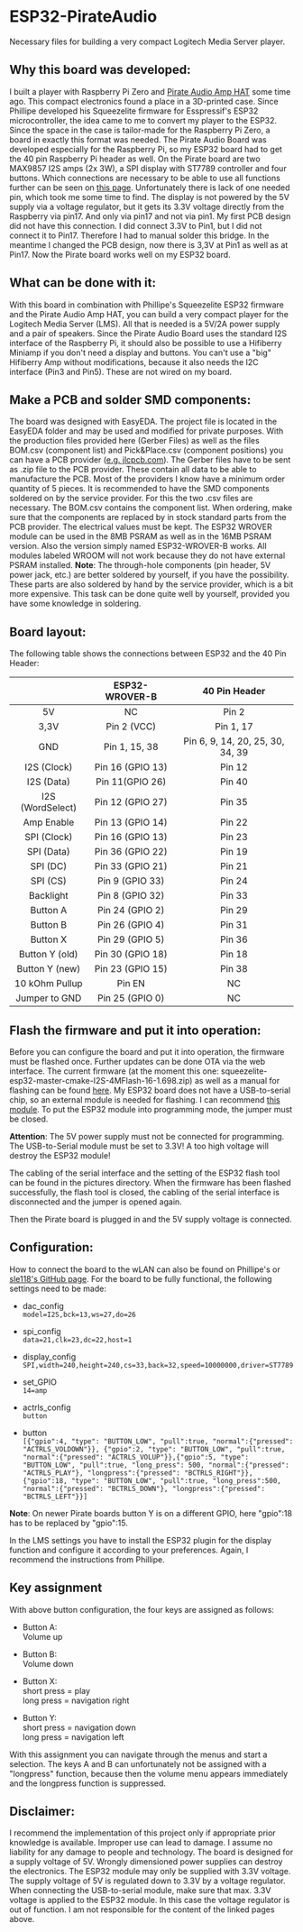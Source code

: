 # ESP32-PirateAudio
Necessary files for building a very compact Logitech Media Server player. 
## Why this board was developed:

I built a player with Raspberry Pi Zero and [Pirate Audio Amp HAT](https://shop.pimoroni.com/products/pirate-audio-3w-stereo-amp) some time ago.
This compact electronics found a place in a 3D-printed case.
Since Phillipe developed his Squeezelite firmware for Esspressif's ESP32 microcontroller, the idea came to me to convert my player to the ESP32. Since the space in the case is tailor-made for the Raspberry Pi Zero, a board in exactly this format was needed. The Pirate Audio Board was developed especially for the Raspberry Pi, so my ESP32 board had to get the 40 pin Raspberry Pi header as well.
On the Pirate board are two MAX9857 I2S amps (2x 3W), a SPI display with ST7789 controller and four buttons.
Which connections are necessary to be able to use all functions further can be seen on [this page](https://de.pinout.xyz/pinout/pirate_audio_3w_amp#).
Unfortunately there is lack of one needed pin, which took me some time to find. The display is not powered by the 5V supply via a voltage regulator,
but it gets its 3.3V voltage directly from the Raspberry via pin17. And only via pin17 and not via pin1.
My first PCB design did not have this connection. I did connect 3.3V to Pin1, but I did not connect it to Pin17.
Therefore I had to manual solder this bridge. In the meantime I changed the PCB design, now there is 3,3V at Pin1 as well as at Pin17.
Now the Pirate board works well on my ESP32 board.

## What can be done with it:

With this board in combination with Phillipe's Squeezelite ESP32 firmware and the Pirate Audio Amp HAT, you can build a very compact player for the Logitech Media Server (LMS). All that is needed is a 5V/2A power supply and a pair of speakers.
Since the Pirate Audio Board uses the standard I2S interface of the Raspberry Pi, it should also be possible to use a Hifiberry Miniamp if you don't need a display and buttons.
You can't use a "big" Hifiberry Amp without modifications, because it also needs the I2C interface (Pin3 and Pin5). These are not wired on my board.

## Make a PCB and solder SMD components:

The board was designed with EasyEDA. The project file is located in the EasyEDA folder and may be used and modified for private purposes.
With the production files provided here (Gerber Files) as well as the files BOM.csv (component list) and Pick&Place.csv (component positions) you can have a PCB provider ([e.g. jlcpcb.com](https://jlcpcb.com)).
The Gerber files have to be sent as .zip file to the PCB provider. These contain all data to be able to manufacture the PCB. Most of the providers I know have a minimum order quantity of 5 pieces. It is recommended to have the SMD components soldered on by the service provider. For this the two .csv files are necessary.
The BOM.csv contains the component list. When ordering, make sure that the components are replaced by in stock standard parts from the PCB provider. The electrical values must be kept. The ESP32 WROVER module can be used in the 8MB PSRAM as well as in the 16MB PSRAM version. Also the version simply named ESP32-WROVER-B works.
All modules labeled WROOM will not work because they do not have external PSRAM installed.
**Note**: The through-hole components (pin header, 5V power jack, etc.) are better soldered by yourself, if you have the possibility. These parts are also soldered by hand by the service provider, which is a bit more expensive. This task can be done quite well by yourself, provided you have some knowledge in soldering.

## Board layout:

The following table shows the connections between ESP32 and the 40 Pin Header:

|  | ESP32-WROVER-B | 40 Pin Header |
| :------------: | :------------: | :------------: |
| 5V | NC | Pin 2 |
| 3,3V | Pin 2 (VCC) | Pin 1, 17 |
| GND | Pin 1, 15, 38 | Pin 6, 9, 14, 20, 25, 30, 34, 39 |
| I2S (Clock) | Pin 16 (GPIO 13) | Pin 12 |
| I2S (Data) | Pin 11(GPIO 26) | Pin 40 |
| I2S (WordSelect) | Pin 12 (GPIO 27) | Pin 35 |
| Amp Enable | Pin 13 (GPIO 14) | Pin 22 |
| SPI (Clock) | Pin 16 (GPIO 13) | Pin 23 |
| SPI (Data) | Pin 36 (GPIO 22) | Pin 19 |
| SPI (DC) | Pin 33 (GPIO 21) | Pin 21 |
| SPI (CS) | Pin 9 (GPIO 33) | Pin 24 |
| Backlight | Pin 8 (GPIO 32) | Pin 33 |
| Button A | Pin 24 (GPIO 2) | Pin 29 |
| Button B | Pin 26 (GPIO 4) | Pin 31 |
| Button X | Pin 29 (GPIO 5) | Pin 36 |
| Button Y (old) | Pin 30 (GPIO 18) | Pin 18 |
| Button Y (new) | Pin 23 (GPIO 15) | Pin 38 |
| 10 kOhm Pullup | Pin EN | NC |
| Jumper to GND | Pin 25 (GPIO 0) | NC |

## Flash the firmware and put it into operation:

Before you can configure the board and put it into operation, the firmware must be flashed once. Further updates can be done OTA via the web interface.
The current firmware (at the moment this one: squeezelite-esp32-master-cmake-I2S-4MFlash-16-1.698.zip) as well as a manual for flashing can be found [here](https://github.com/sle118/squeezelite-esp32).
My ESP32 board does not have a USB-to-serial chip, so an external module is needed for flashing. I can recommend [this module](https://de.aliexpress.com/item/32828640989.html?albpd=de32828640989&acnt=708-803-3821&aff_platform=aaf&albpg=1240648134658&netw=u&albcp=9599365821&sk=UneMJZVf&trgt=1240648134658&terminal_id=cb90a984c6704024b9d10f47dab3cb43&tmLog=new_Detail&needSmbHouyi=false&albbt=Google_7_shopping&src=google&crea=de32828640989&aff_fcid=0df8fe743af744ffa314b38fcb0b7f42-1625766660782-06276-UneMJZVf&gclid=EAIaIQobChMIrIf4uITU8QIVqhJ7Ch2_jA0NEAQYCyABEgLKgfD_BwE&albag=101872837187&aff_fsk=UneMJZVf&albch=shopping&albagn=888888&isSmbAutoCall=false&aff_trace_key=0df8fe743af744ffa314b38fcb0b7f42-1625766660782-06276-UneMJZVf&device=c&gclsrc=aw.ds).
To put the ESP32 module into programming mode, the jumper must be closed.

**Attention**: The 5V power supply must not be connected for programming. The USB-to-Serial module must be set to 3.3V! A too high voltage will destroy the ESP32 module!

The cabling of the serial interface and the setting of the ESP32 flash tool can be found in the pictures directory.
When the firmware has been flashed successfully, the flash tool is closed, the cabling of the serial interface is disconnected and the jumper is opened again.

Then the Pirate board is plugged in and the 5V supply voltage is connected.

## Configuration:

How to connect the board to the wLAN can also be found on Phillipe's or [sle118's GitHub page](https://github.com/sle118/squeezelite-esp32).
For the board to be fully functional, the following settings need to be made:

 * dac_config</br>
  `model=I2S,bck=13,ws=27,do=26`

 * spi_config</br>
  `data=21,clk=23,dc=22,host=1`

 * display_config</br>
  `SPI,width=240,height=240,cs=33,back=32,speed=10000000,driver=ST7789`

 * set_GPIO</br>
  `14=amp`

 * actrls_config</br>
  `button`

 * button</br>
  `[{"gpio":4, "type": "BUTTON_LOW", "pull":true, "normal":{"pressed": "ACTRLS_VOLDOWN"}}, {"gpio":2, "type": "BUTTON_LOW", "pull":true, "normal":{"pressed": "ACTRLS_VOLUP"}},{"gpio":5, "type": "BUTTON_LOW", "pull":true, "long_press": 500, "normal":{"pressed": "ACTRLS_PLAY"}, "longpress":{"pressed": "BCTRLS_RIGHT"}},{"gpio":18, "type": "BUTTON_LOW", "pull":true, "long_press":500, "normal":{"pressed": "BCTRLS_DOWN"}, "longpress":{"pressed": "BCTRLS_LEFT"}}]`

**Note**: On newer Pirate boards button Y is on a different GPIO, here "gpio":18 has to be replaced by "gpio":15.

In the LMS settings you have to install the ESP32 plugin for the display function and configure it according to your preferences. Again, I recommend the instructions from Phillipe.

## Key assignment

With above button configuration, the four keys are assigned as follows:

* Button A: </br>
  Volume up
  
* Button B: </br>
  Volume down
  
* Button X: </br>
  short press = play </br>
  long press = navigation right
  
* Button Y: </br>
  short press = navigation down </br>
  long press = navigation left
  
With this assignment you can navigate through the menus and start a selection.
The keys A and B can unfortunately not be assigned with a "longpress" function, because then the volume menu appears immediately and the longpress function is suppressed.

## Disclaimer:

I recommend the implementation of this project only if appropriate prior knowledge is available.
Improper use can lead to damage. I assume no liability for any damage to people and technology.
The board is designed for a supply voltage of 5V. Wrongly dimensioned power supplies can destroy the electronics.
The ESP32 module may only be supplied with 3.3V voltage.
The supply voltage of 5V is regulated down to 3.3V by a voltage regulator. When connecting the USB-to-serial module, make sure that max. 3.3V voltage is applied to the ESP32 module. In this case the voltage regulator is out of function.
I am not responsible for the content of the linked pages above.
